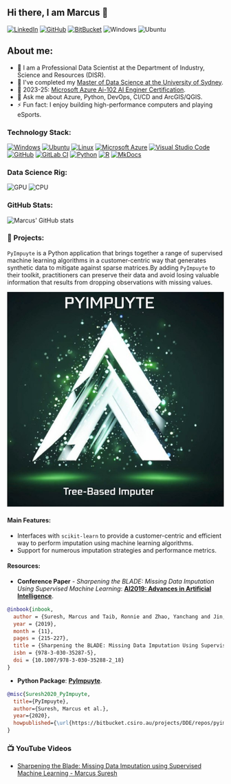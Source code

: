 ## Hi there, I am Marcus 👋
[![LinkedIn](https://img.shields.io/badge/LinkedIn-0077B5?style=for-the-badge&logo=linkedin&logoColor=white)](https://www.linkedin.com/in/marcus-suresh/)
[![GitHub](https://img.shields.io/badge/GitHub-100000?style=for-the-badge&logo=github&logoColor=white)](https://github.com/marcus-suresh)
[![BitBucket](https://img.shields.io/badge/Bitbucket-330F63?style=for-the-badge&logo=bitbucket&logoColor=white)](https://bitbucket.csiro.au/projects/DDE/repos/pyimpuyte/browse)
![Windows](https://img.shields.io/badge/Windows-0078D6?style=for-the-badge&logo=windows&logoColor=white)
![Ubuntu](https://img.shields.io/badge/Ubuntu-E95420?style=for-the-badge&logo=ubuntu&logoColor=white)
  
## About me:
- 🔭 I am a Professional Data Scientist at the Department of Industry, Science and Resources (DISR).
- 🌱 I've completed my [Master of Data Science at the University of Sydney](https://www.myequals.net/r/profilesharelinkexternal/cce7770d-6364-4a53-b4c1-9c6344d963e4).
- 🥅 2023-25: [Microsoft Azure Ai-102 AI Enginer Certification](https://learn.microsoft.com/en-us/users/marcussuresh-9988/transcript/76wxjhz9nk8m2rl).
- 💬 Ask me about Azure, Python, DevOps, CI/CD and ArcGIS/QGIS.
- ⚡ Fun fact: I enjoy building high-performance computers and playing eSports.

### Technology Stack:
[![Windows](https://custom-icon-badges.demolab.com/badge/Windows-0078D6?logo=windows11&logoColor=white)](#)
[![Ubuntu](https://img.shields.io/badge/Ubuntu-E95420?logo=ubuntu&logoColor=white)](#)
[![Linux](https://img.shields.io/badge/Linux-FCC624?logo=linux&logoColor=black)](#)
[![Microsoft Azure](https://custom-icon-badges.demolab.com/badge/Microsoft%20Azure-0089D6?logo=msazure&logoColor=white)](#)
[![Visual Studio Code](https://custom-icon-badges.demolab.com/badge/Visual%20Studio%20Code-0078d7.svg?logo=vsc&logoColor=white)](#)
[![GitHub](https://img.shields.io/badge/GitHub-%23121011.svg?logo=github&logoColor=white)](#)
[![GitLab CI](https://img.shields.io/badge/GitLab%20CI-FC6D26?logo=gitlab&logoColor=fff)](#)
[![Python](https://img.shields.io/badge/Python-3776AB?logo=python&logoColor=fff)](#)
[![R](https://img.shields.io/badge/R-%23276DC3.svg?logo=r&logoColor=white)](#)
[![MkDocs](https://img.shields.io/badge/MkDocs-526CFE?logo=materialformkdocs&logoColor=fff)](#)


### Data Science Rig:
![GPU](https://img.shields.io/badge/NVIDIA-RTX4090-76B900?style=for-the-badge&logo=nvidia&logoColor=white)
![CPU](https://img.shields.io/badge/Intel-Core_i9_14900K_OC'd_6.0_GHz-0071C5?style=for-the-badge&logo=intel&logoColor=white)

### GitHub Stats:
![Marcus' GitHub stats](https://github-readme-stats.vercel.app/api?username=marcus-suresh&show_icons=true&theme=nightowl)

### 📕 Projects:

`PyImpuyte` is a Python application that brings together a range of supervised machine learning algorithms in a customer-centric way that generates synthetic data to mitigate against sparse matrices.By adding `PyImpuyte` to their toolkit, practitioners can preserve their data and avoid losing valuable information that results from dropping observations with missing values.

<p align="center">
  <img src="https://github.com/marcus-suresh/marcus-suresh/blob/main/pyimpuyte_logo.jpg" />
</p>


#### Main Features:
* Interfaces with `scikit-learn` to provide a customer-centric and efficient way to perform imputation using machine learning algorithms.
* Support for numerous imputation strategies and performance metrics.

#### Resources:
* **Conference Paper** - *Sharpening the BLADE: Missing Data Imputation Using Supervised Machine Learning*: **[AI2019: Advances in Artificial Intelligence](https://link.springer.com/chapter/10.1007/978-3-030-35288-2_18)**.

```BibTeX
@inbook{inbook,
  author = {Suresh, Marcus and Taib, Ronnie and Zhao, Yanchang and Jin, Warren},
  year = {2019},
  month = {11},
  pages = {215-227},
  title = {Sharpening the BLADE: Missing Data Imputation Using Supervised Machine Learning},
  isbn = {978-3-030-35287-5},
  doi = {10.1007/978-3-030-35288-2_18}
}
```

* **Python Package**: **[PyImpuyte](https://bitbucket.csiro.au/projects/DDE/repos/pyimpuyte)**.

```BibTeX
@misc{Suresh2020_PyImpuyte,
  title={PyImpuyte},
  author={Suresh, Marcus et al.},
  year={2020},
  howpublished={\url{https://bitbucket.csiro.au/projects/DDE/repos/pyimpuyte}},
}
```
### 📺 YouTube Videos
- [Sharpening the Blade: Missing Data Imputation using Supervised Machine Learning - Marcus Suresh](https://www.youtube.com/watch?v=PFAqed4h0-g&t=573s)
